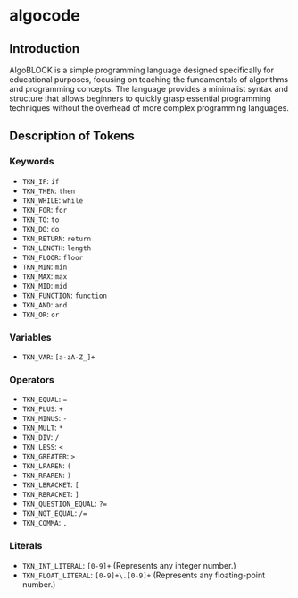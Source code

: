# algocode

## Introduction
AlgoBLOCK is a simple programming language designed specifically for educational purposes, focusing on teaching the fundamentals of algorithms and programming concepts. The language provides a minimalist syntax and structure that allows beginners to quickly grasp essential programming techniques without the overhead of more complex programming languages.

## Description of Tokens

### Keywords
- `TKN_IF`: `if`
- `TKN_THEN`: `then`
- `TKN_WHILE`: `while`
- `TKN_FOR`: `for`
- `TKN_TO`: `to`
- `TKN_DO`: `do`
- `TKN_RETURN`: `return`
- `TKN_LENGTH`: `length`
- `TKN_FLOOR`: `floor`
- `TKN_MIN`: `min`
- `TKN_MAX`: `max`
- `TKN_MID`: `mid`
- `TKN_FUNCTION`: `function`
- `TKN_AND`: `and`
- `TKN_OR`: `or`

### Variables
- `TKN_VAR`: `[a-zA-Z_]+` 

### Operators
- `TKN_EQUAL`: `=`
- `TKN_PLUS`: `+`
- `TKN_MINUS`: `-`
- `TKN_MULT`: `*`
- `TKN_DIV`: `/`
- `TKN_LESS`: `<`
- `TKN_GREATER`: `>`
- `TKN_LPAREN`: `(`
- `TKN_RPAREN`: `)`
- `TKN_LBRACKET`: `[`
- `TKN_RBRACKET`: `]`
- `TKN_QUESTION_EQUAL`: `?=`
- `TKN_NOT_EQUAL`: `/=`
- `TKN_COMMA`: `,`

### Literals
- `TKN_INT_LITERAL`: `[0-9]+` 
  (Represents any integer number.)
- `TKN_FLOAT_LITERAL`: `[0-9]+\.[0-9]+`
  (Represents any floating-point number.)
